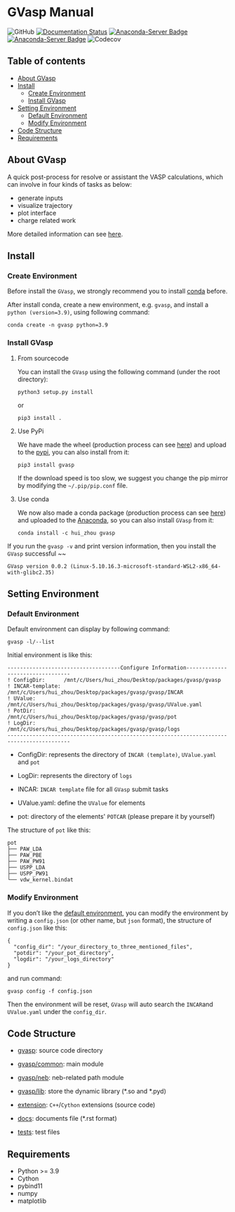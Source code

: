# GVasp Manual

![GitHub](https://img.shields.io/github/license/Rasic2/gvasp)
[![Documentation Status](https://readthedocs.org/projects/qvasp/badge/?version=latest)](https://qvasp.readthedocs.io/en/latest/?badge=latest)
[![Anaconda-Server Badge](https://anaconda.org/hui_zhou/gvasp/badges/installer/conda.svg)](https://conda.anaconda.org/hui_zhou)
[![Anaconda-Server Badge](https://anaconda.org/hui_zhou/gvasp/badges/platforms.svg)](https://anaconda.org/hui_zhou/gvasp)
![Codecov](https://img.shields.io/codecov/c/github/Rasic2/gvasp)

## Table of contents

- [About GVasp](#about-gvasp)
- [Install](#install)
    - [Create Environment](#create-environment)
    - [Install GVasp](#install-gvasp)
- [Setting Environment](#setting-environment)
    - [Default Environment](#default-environment)
    - [Modify Environment](#modify-environment)
- [Code Structure](#code-structure)
- [Requirements](#requirements)

## About GVasp

A quick post-process for resolve or assistant the VASP calculations, which can involve in four kinds of tasks as below:

* generate inputs
* visualize trajectory
* plot interface
* charge related work

More detailed information can see [here](https://qvasp.readthedocs.io/en/latest/).

## Install

### Create Environment

Before install the `GVasp`, we strongly recommend you to install [conda](https://www.anaconda.com/products/distribution)
before.

After install conda, create a new environment, e.g. `gvasp`, and install a `python (version=3.9)`, using following
command:

```
conda create -n gvasp python=3.9
```

### Install GVasp

1. From sourcecode

   You can install the `GVasp` using the following command (under the root directory):

    ```
    python3 setup.py install
    ```

   or

    ```
    pip3 install .
    ```
2. Use PyPi

   We have made the wheel (production process can
   see [here](https://qvasp.readthedocs.io/en/latest/package.html#pypi-wheel)) and upload to
   the [pypi](https://pypi.org/project/gvasp/),
   you can also install from it:

    ```
    pip3 install gvasp
    ```
   If the download speed is too slow, we suggest you change the pip mirror by modifying the `~/.pip/pip.conf` file.

3. Use conda

   We now also made a conda package (production process can
   see [here](https://qvasp.readthedocs.io/en/latest/package.html#conda-package)) and uploaded to
   the [Anaconda](https://anaconda.org/hui_zhou/gvasp), so you can also install `GVasp` from it:

    ```
    conda install -c hui_zhou gvasp
    ```

If you run the `gvasp -v` and print version information, then you install the `GVasp` successful ~~

```
GVasp version 0.0.2 (Linux-5.10.16.3-microsoft-standard-WSL2-x86_64-with-glibc2.35)
```

## Setting Environment

### Default Environment

Default environment can display by following command:

```
gvasp -l/--list
```

Initial environment is like this:

```
------------------------------------Configure Information---------------------------------
! ConfigDir:      /mnt/c/Users/hui_zhou/Desktop/packages/gvasp/gvasp
! INCAR-template: /mnt/c/Users/hui_zhou/Desktop/packages/gvasp/gvasp/INCAR
! UValue:         /mnt/c/Users/hui_zhou/Desktop/packages/gvasp/gvasp/UValue.yaml
! PotDir:         /mnt/c/Users/hui_zhou/Desktop/packages/gvasp/gvasp/pot
! LogDir:         /mnt/c/Users/hui_zhou/Desktop/packages/gvasp/gvasp/logs
------------------------------------------------------------------------------------------
```

- ConfigDir: represents the directory of `INCAR (template)`, `UValue.yaml` and `pot`

- LogDir: represents the directory of `logs`

- INCAR: `INCAR template` file for all `GVasp` submit tasks

- UValue.yaml: define the `UValue` for elements

- pot: directory of the elements' `POTCAR` (please prepare it by yourself)

The structure of `pot` like this:

```
pot
├── PAW_LDA
├── PAW_PBE
├── PAW_PW91
├── USPP_LDA
├── USPP_PW91
└── vdw_kernel.bindat
```

### Modify Environment

If you don’t like the [default environment](#default-environment), you can modify the environment by
writing a `config.json` (or other name, but `json` format), the structure
of `config.json` like this:

```
{
  "config_dir": "/your_directory_to_three_mentioned_files",
  "potdir": "/your_pot_directory",
  "logdir": "/your_logs_directory"
}
```

and run command:

```
gvasp config -f config.json
```

Then the environment will be reset, `GVasp` will auto search the `INCAR`and `UValue.yaml` under the `config_dir`.

## Code Structure

* [gvasp](gvasp): source code directory

* [gvasp/common](gvasp/common): main module

* [gvasp/neb](gvasp/neb): neb-related path module

* [gvasp/lib](gvasp/lib): store the dynamic library (*.so and *.pyd)

* [extension](extension): `C++`/`Cython` extensions (source code)

* [docs](docs): documents file (*.rst format)

* [tests](tests): test files

## Requirements

* Python >= 3.9
* Cython
* pybind11
* numpy
* matplotlib


